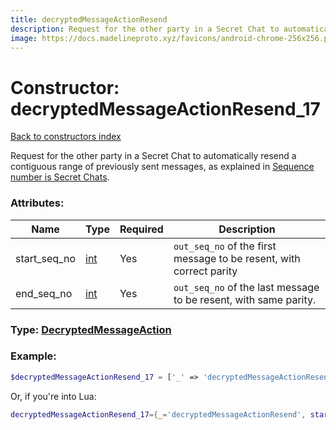 ```yaml
---
title: decryptedMessageActionResend
description: Request for the other party in a Secret Chat to automatically resend a contiguous range of previously sent messages, as explained in [Sequence number is Secret Chats](https://core.telegram.org/api/end-to-end/seq_no).
image: https://docs.madelineproto.xyz/favicons/android-chrome-256x256.png
---
```

# Constructor: decryptedMessageActionResend\_17  
[Back to constructors index](index.md)



Request for the other party in a Secret Chat to automatically resend a contiguous range of previously sent messages, as explained in [Sequence number is Secret Chats](https://core.telegram.org/api/end-to-end/seq_no).

### Attributes:

| Name     |    Type       | Required | Description |
|----------|---------------|----------|-------------|
|start\_seq\_no|[int](../types/int.md) | Yes|`out_seq_no` of the first message to be resent, with correct parity|
|end\_seq\_no|[int](../types/int.md) | Yes|`out_seq_no` of the last message to be resent, with same parity.|



### Type: [DecryptedMessageAction](../types/DecryptedMessageAction.md)


### Example:

```php
$decryptedMessageActionResend_17 = ['_' => 'decryptedMessageActionResend', 'start_seq_no' => int, 'end_seq_no' => int];
```  


Or, if you're into Lua:

```lua
decryptedMessageActionResend_17={_='decryptedMessageActionResend', start_seq_no=int, end_seq_no=int}

```


